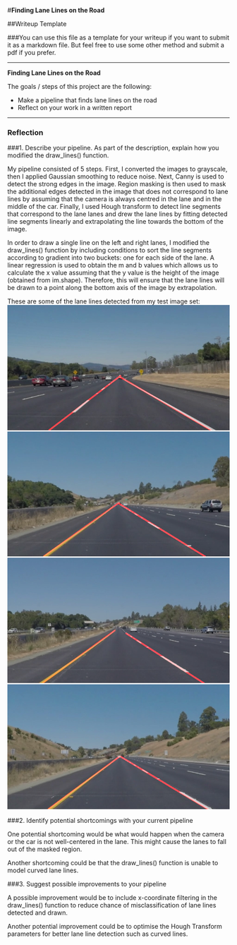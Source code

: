 #**Finding Lane Lines on the Road** 

##Writeup Template

###You can use this file as a template for your writeup if you want to submit it as a markdown file. But feel free to use some other method and submit a pdf if you prefer.

---

**Finding Lane Lines on the Road**

The goals / steps of this project are the following:
* Make a pipeline that finds lane lines on the road
* Reflect on your work in a written report


[//]: # (Image References)

[image1]: ./examples/grayscale.jpg "Grayscale"

---

### Reflection

###1. Describe your pipeline. As part of the description, explain how you modified the draw_lines() function.

My pipeline consisted of 5 steps. First, I converted the images to grayscale, then I applied Gaussian smoothing to reduce noise. Next, Canny is used to detect the strong edges in the image. Region masking is then used to mask the additional edges detected in the image that does not correspond to lane lines by assuming that the camera is always centred in the lane and in the middle of the car. Finally, I used Hough transform to detect line segments that correspond to the lane lanes and drew the lane lines by fitting detected line segments linearly and extrapolating the line towards the bottom of the image.

In order to draw a single line on the left and right lanes, I modified the draw_lines() function by including conditions to sort the line segments according to gradient into two buckets: one for each side of the lane. A linear regression is used to obtain the m and b values which allows us to calculate the x value assuming that the y value is the height of the image (obtained from im.shape). Therefore, this will ensure that the lane lines will be drawn to a point along the bottom axis of the image by extrapolation.

These are some of the lane lines detected from my test image set:
<img src="/test_images/solidWhiteCurve.jpg-test.jpg"/>
<img src="/test_images/solidYellowCurve.jpg-test.jpg"/>
<img src="/test_images/solidYellowLeft.jpg-test.jpg"/>
<img src="/test_images/whiteCarLaneSwitch.jpg-test.jpg"/>


###2. Identify potential shortcomings with your current pipeline


One potential shortcoming would be what would happen when the camera or the car is not well-centered in the lane. This might cause the lanes to fall out of the masked region.

Another shortcoming could be that the draw_lines() function is unable to model curved lane lines.


###3. Suggest possible improvements to your pipeline

A possible improvement would be to include x-coordinate filtering in the draw_lines() function to reduce chance of misclassification of lane lines detected and drawn.

Another potential improvement could be to optimise the Hough Transform parameters for better lane line detection such as curved lines.
